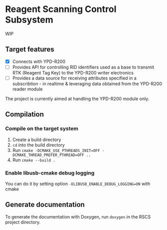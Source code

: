 # Reagent Scanning Control Subsystem
WIP
## Target features
- [x] Connects with YPD-R200
- [ ] Provides API for controlling RID identifiers used as a base to transmit RTK (Reagent Tag Key) to the YPD-R200 writer electronics
- [ ] Provides a data source for receiving attributes specified in a subscribtion - in realtime & leveraging data obtained from the YPD-R200 reader module

The project is currently aimed at handling the YPD-R200 module only.


## Compilation
### Compile on the target system
1. Create a build directory
2. `cd` into the build directory
3. Run `cmake -DCMAKE_USE_PTHREADS_INIT=OFF -DCMAKE_THREAD_PREFER_PTHREAD=OFF ..`
4. Run `cmake --build .`

### Enable libusb-cmake debug logging
You can do it by setting option `-DLIBUSB_ENABLE_DEBUG_LOGGING=ON` with cmake

## Generate documentation
To generate the documentation with Doxygen, run `doxygen` in the RSCS project directory.

